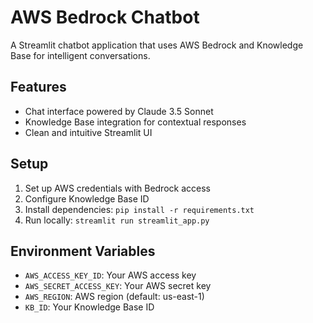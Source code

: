 # AWS Bedrock Chatbot

A Streamlit chatbot application that uses AWS Bedrock and Knowledge Base for intelligent conversations.

## Features
- Chat interface powered by Claude 3.5 Sonnet
- Knowledge Base integration for contextual responses
- Clean and intuitive Streamlit UI

## Setup
1. Set up AWS credentials with Bedrock access
2. Configure Knowledge Base ID
3. Install dependencies: `pip install -r requirements.txt`
4. Run locally: `streamlit run streamlit_app.py`

## Environment Variables
- `AWS_ACCESS_KEY_ID`: Your AWS access key
- `AWS_SECRET_ACCESS_KEY`: Your AWS secret key  
- `AWS_REGION`: AWS region (default: us-east-1)
- `KB_ID`: Your Knowledge Base ID